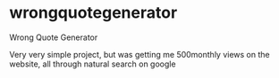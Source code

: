 # wrongquotegenerator
Wrong Quote Generator

Very very simple project, but was getting me 500monthly views on the website, all through natural search on google
